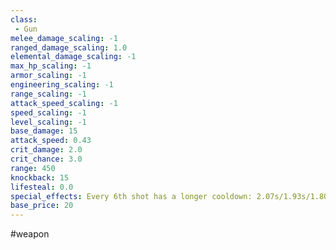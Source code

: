 ```yaml
---
class: 
 - Gun
melee_damage_scaling: -1
ranged_damage_scaling: 1.0
elemental_damage_scaling: -1
max_hp_scaling: -1
armor_scaling: -1
engineering_scaling: -1
range_scaling: -1
attack_speed_scaling: -1
speed_scaling: -1
level_scaling: -1
base_damage: 15
attack_speed: 0.43
crit_damage: 2.0
crit_chance: 3.0
range: 450
knockback: 15
lifesteal: 0.0
special_effects: Every 6th shot has a longer cooldown: 2.07s/1.93s/1.80s/1.67s (NOTE: the in-game tooltip is wrong)
base_price: 20
---
```

#weapon